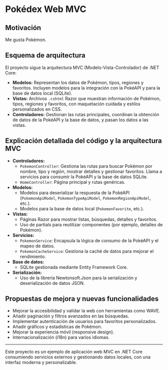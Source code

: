 # Pokédex Web MVC

## Motivación
Me gusta Pokémon.

## Esquema de arquitectura
El proyecto sigue la arquitectura MVC (Modelo-Vista-Controlador) de .NET Core:
- **Modelos:** Representan los datos de Pokémon, tipos, regiones y favoritos. Incluyen modelos para la integración con la PokéAPI y para la base de datos local (SQLite).
- **Vistas:** Archivos `.cshtml` Razor que muestran información de Pokémon, tipos, regiones y favoritos, con maquetación cuidada y estilos personalizados en CSS.
- **Controladores:** Gestionan las rutas principales, coordinan la obtención de datos de la PokéAPI y la base de datos, y pasan los datos a las vistas.

## Explicación detallada del código y la arquitectura MVC
- **Controladores:**
  - `PokemonController`: Gestiona las rutas para buscar Pokémon por nombre, tipo y región, mostrar detalles y gestionar favoritos. Llama a servicios para consumir la PokéAPI y la base de datos SQLite.
  - `HomeController`: Página principal y rutas genéricas.
- **Modelos:**
  - Modelos para deserializar la respuesta de la PokéAPI (`PokemonApiModel`, `PokemonTypeApiModel`, `PokemonRegionApiModel`, etc.).
  - Modelos para la base de datos local (`PokemonFavorite`, etc.).
- **Vistas:**
  - Páginas Razor para mostrar listas, búsquedas, detalles y favoritos.
  - Uso de partials para reutilizar componentes (por ejemplo, detalles de Pokémon).
- **Servicios:**
  - `PokemonService`: Encapsula la lógica de consumo de la PokéAPI y el mapeo de datos.
  - `PokemonCacheService`: Gestiona la caché de datos para mejorar el rendimiento.
- **Base de datos:**
  - SQLite gestionada mediante Entity Framework Core.
- **Serialización:**
  - Uso de la librería Newtonsoft.Json para la serialización y deserialización de datos JSON.

## Propuestas de mejora y nuevas funcionalidades
- Mejorar la accesibilidad y validar la web con herramientas como WAVE.
- Añadir paginación y filtros avanzados en las búsquedas.
- Implementar autenticación de usuarios para favoritos personalizados.
- Añadir gráficos y estadísticas de Pokémon.
- Mejorar la experiencia móvil (responsive design).
- Internacionalización (i18n) para varios idiomas.

---

Este proyecto es un ejemplo de aplicación web MVC en .NET Core consumiendo servicios externos y gestionando datos locales, con una interfaz moderna y personalizable.
